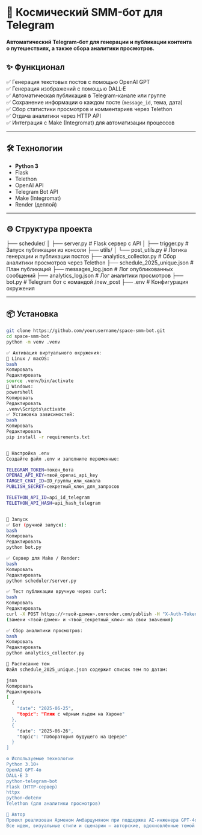 # 🚀 Космический SMM-бот для Telegram

**Автоматический Telegram-бот для генерации и публикации контента о путешествиях, а также сбора аналитики просмотров.**

## ✨ Функционал

✅ Генерация текстовых постов с помощью OpenAI GPT  
✅ Генерация изображений с помощью DALL·E  
✅ Автоматическая публикация в Telegram-канале или группе  
✅ Сохранение информации о каждом посте (`message_id`, тема, дата)  
✅ Сбор статистики просмотров и комментариев через Telethon  
✅ Отдача аналитики через HTTP API  
✅ Интеграция с Make (Integromat) для автоматизации процессов  

---

## 🛠️ Технологии

- **Python 3**
- Flask
- Telethon
- OpenAI API
- Telegram Bot API
- Make (Integromat)
- Render (деплой)

---

## ⚙️ Структура проекта

├── scheduler/
│ ├── server.py # Flask сервер с API
│ ├── trigger.py # Запуск публикации из консоли
├── utils/
│ └── post_utils.py # Логика генерации и публикации постов
├── analytics_collector.py # Сбор аналитики просмотров через Telethon
├── schedule_2025_unique.json # План публикаций
├── messages_log.json # Лог опубликованных сообщений
├── analytics_log.json # Лог аналитики просмотров
├── bot.py # Telegram бот с командой /new_post
├── .env # Конфигурация окружения

---

## 📦 Установка

```bash
git clone https://github.com/yourusername/space-smm-bot.git
cd space-smm-bot
python -m venv .venv

✅ Активация виртуального окружения:
🔹 Linux / macOS:
bash
Копировать
Редактировать
source .venv/bin/activate
🔹 Windows:
powershell
Копировать
Редактировать
.venv\Scripts\activate
✅ Установка зависимостей:
bash
Копировать
Редактировать
pip install -r requirements.txt


🔐 Настройка .env
Создайте файл .env и заполните переменные:

TELEGRAM_TOKEN=токен_бота
OPENAI_API_KEY=твой_openai_api_key
TARGET_CHAT_ID=ID_группы_или_канала
PUBLISH_SECRET=секретный_ключ_для_запросов

TELETHON_API_ID=api_id_telegram
TELETHON_API_HASH=api_hash_telegram


🚀 Запуск
✅ Бот (ручной запуск):
bash
Копировать
Редактировать
python bot.py

✅ Сервер для Make / Render:
bash
Копировать
Редактировать
python scheduler/server.py

✅ Тест публикации вручную через curl:
bash
Копировать
Редактировать
curl -X POST https://<твой-домен>.onrender.com/publish -H "X-Auth-Token: <твой_секретный_ключ>"
(замени <твой-домен> и <твой_секретный_ключ> на свои значения)

✅ Сбор аналитики просмотров:
bash
Копировать
Редактировать
python analytics_collector.py

📅 Расписание тем
Файл schedule_2025_unique.json содержит список тем по датам:

json
Копировать
Редактировать
[
  {
    "date": "2025-06-25",
    "topic": "Пляж с чёрным льдом на Хароне"
  },
  {
    "date": "2025-06-26",
    "topic": "Лаборатория будущего на Церере"
  }
]

⚙️ Используемые технологии
Python 3.10+
OpenAI GPT-4o
DALL·E 3
python-telegram-bot
Flask (HTTP-сервер)
httpx
python-dotenv
Telethon (для аналитики просмотров)

🧠 Автор
Проект реализован Арменом Амбарцумяном при поддержке AI-инженера GPT-4о.
Все идеи, визуальные стили и сценарии — авторские, вдохновлённые темой космотуризма.
